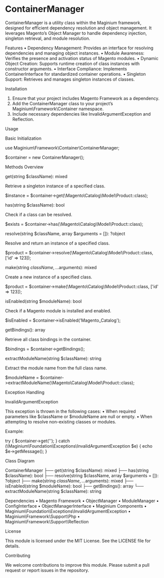 # ContainerManager

ContainerManager is a utility class within the Maginium framework, designed for efficient dependency resolution and object management. It
leverages Magento’s Object Manager to handle dependency injection, singleton retrieval, and module resolution.

Features • Dependency Management: Provides an interface for resolving dependencies and managing object instances. • Module Awareness: Verifies the
presence and activation status of Magento modules. • Dynamic Object Creation: Supports runtime creation of class instances with constructor arguments.
• Interface Compliance: Implements ContainerInterface for standardized container operations. • Singleton Support: Retrieves and manages singleton
instances of classes.

Installation

1.  Ensure that your project includes Magento Framework as a dependency.
2.  Add the ContainerManager class to your project’s Maginium\Framework\Container namespace.
3.  Include necessary dependencies like InvalidArgumentException and Reflection.

Usage

Basic Initialization

use Maginium\Framework\Container\ContainerManager;

$container = new ContainerManager();

Methods Overview

get(string $className): mixed

Retrieve a singleton instance of a specified class.

$instance = $container->get(\Magento\Catalog\Model\Product::class);

has(string $className): bool

Check if a class can be resolved.

$exists = $container->has(\Magento\Catalog\Model\Product::class);

resolve(string $className, array $arguments = []): ?object

Resolve and return an instance of a specified class.

$product = $container->resolve(\Magento\Catalog\Model\Product::class, ['id' => 123]);

make(string $className, ...$arguments): mixed

Create a new instance of a specified class.

$product = $container->make(\Magento\Catalog\Model\Product::class, ['id' => 123]);

isEnabled(string $moduleName): bool

Check if a Magento module is installed and enabled.

$isEnabled = $container->isEnabled('Magento_Catalog');

getBindings(): array

Retrieve all class bindings in the container.

$bindings = $container->getBindings();

extractModuleName(string $className): string

Extract the module name from the full class name.

$moduleName = $container->extractModuleName(\Magento\Catalog\Model\Product::class);

Exception Handling

InvalidArgumentException

This exception is thrown in the following cases: • When required parameters like $className or $moduleName are null or empty. • When attempting to
resolve non-existing classes or modules.

Example:

try { $container->get(''); } catch (\Maginium\Foundation\Exceptions\InvalidArgumentException $e) { echo $e->getMessage(); }

Class Diagram

ContainerManager ├── get(string
$className): mixed
 ├── has(string $className): bool
 ├── resolve(string $className, array $arguments = []): ?object
 ├── make(string $className, ...$arguments):
mixed ├── isEnabled(string $moduleName): bool ├── getBindings(): array └── extractModuleName(string $className): string

Dependencies • Magento Framework • ObjectManager • ModuleManager • ConfigInterface • ObjectManagerInterface • Maginium Components •
Maginium\Foundation\Exceptions\InvalidArgumentException • Maginium\Framework\Support\Php • Maginium\Framework\Support\Reflection

License

This module is licensed under the MIT License. See the LICENSE file for details.

Contributing

We welcome contributions to improve this module. Please submit a pull request or report issues in the repository.
